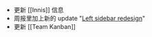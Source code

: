 - 更新 [[Innis]] 信息
- 周报里加上新的 update "[Left sidebar redesign](https://roamresearch.com/#/app/help/page/UxJ0nGW7v)"
- 更新 [[Team Kanban]]
